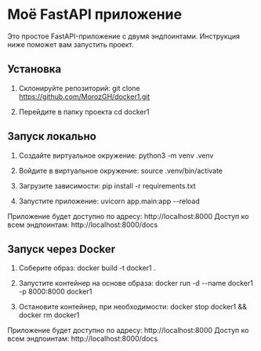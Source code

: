 # Моё FastAPI приложение

Это простое FastAPI-приложение с двумя эндпоинтами.
Инструкция ниже поможет вам запустить проект.

## Установка
1. Склонируйте репозиторий:
   git clone https://github.com/MorozGH/docker1.git

2. Перейдите в папку проекта
   cd docker1

## Запуск локально

1. Создайте виртуальное окружение:
    python3 -m venv .venv

2. Войдите в виртуальное окружение:
    source .venv/bin/activate

3. Загрузите зависимости:
    pip install -r requirements.txt

4. Запустите приложение:
    uvicorn app.main:app --reload

Приложение будет доступно по адресу: http://localhost:8000
Доступ ко всем эндпоинтам: http://localhost:8000/docs

## Запуск через Docker
1. Соберите образ:
    docker build -t docker1 .

2. Запустите контейнер на основе образа:
    docker run -d --name docker1 -p 8000:8000 docker1

3. Остановите контейнер, при необходимости:
    docker stop docker1 && docker rm docker1

Приложение будет доступно по адресу: http://localhost:8000
Доступ ко всем эндпоинтам: http://localhost:8000/docs